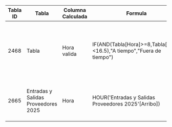 | Tabla ID | Tabla                               | Columna Calculada | Formula                                                               | Descipción                                                                       | Carpeta |
| -------- | ----------------------------------- | ----------------- | --------------------------------------------------------------------- | -------------------------------------------------------------------------------- | ------- |
| 2468     | Tabla                               | Hora valida       | IF(AND(Tabla[Hora]>=8,Tabla[Hora]<16.5),"A tiempo","Fuera de tiempo") | Especifica un rango de fechas dentro y fuera de tiempo según la hora de llegada. |         |
| 2665     | Entradas y Salidas Proveedores 2025 | Hora              | HOUR('Entradas y Salidas Proveedores 2025'[Arribo])                   | Extra la hora de arribo para clasificar hora de llegada.                         |         |

